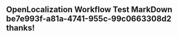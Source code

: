 <properties
ms.topic="hero-topic"
ms.test1="hero-topic"
ms.test2="test"/>

## OpenLocalization Workflow Test MarkDown be7e993f-a81a-4741-955c-99c0663308d2 thanks!
